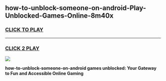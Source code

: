 
## how-to-unblock-someone-on-android-Play-Unblocked-Games-Online-8m40x
<h3>
<a href="https://premium76.site?title=how-to-unblock-someone-on-android&ref=25A">CLICK TO PLAY</a></h3>
<hr>

<h3>
<a href="https://premium76.site?title=how-to-unblock-someone-on-android&ref=25A">CLICK 2 PLAY</a>
  
</h3>

<a href="https://premium76.site?title=how-to-unblock-someone-on-android&ref=25A"><img src="https://clearcache.store/games.png"></a>


**how-to-unblock-someone-on-android games unblocked: Your Gateway to Fun and Accessible Online Gaming**
